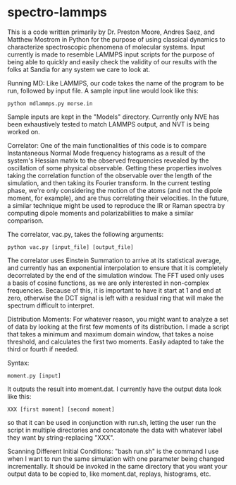 # spectro-lammps

This is a code written primarily by Dr. Preston Moore, Andres Saez, and Matthew
Mostrom in Python for the purpose of using classical dynamics to characterize
spectroscopic phenomena of molecular systems. Input currently is made to
resemble LAMMPS input scripts for the purpose of being able to quickly and
easily check the validity of our results with the folks at Sandia for any system
we care to look at.

Running MD:
  Like LAMMPS, our code takes the name of the program to be run, followed by input
  file. A sample input line would look like this:

    python mdlammps.py morse.in

  Sample inputs are kept in the "Models" directory. Currently only NVE has been
  exhaustively tested to match LAMMPS output, and NVT is being worked on.

Correlator:
  One of the main functionalities of this code is to compare Instantaneous Normal
  Mode frequency histograms as a result of the system's Hessian matrix to the 
  observed frequencies revealed by the oscillation of some physical observable.
  Getting these properties involves taking the correlation function of the
  observable over the length of the simulation, and then taking its Fourier
  transform. In the current testing phase, we're only considering the motion of
  the atoms (and not the dipole moment, for example), and are thus correlating
  their velocities. In the future, a similar technique might be used to
  reproduce the IR or Raman spectra by computing dipole moments and
  polarizabilities to make a similar comparison.

  The correlator, vac.py, takes the following arguments:
  
    python vac.py [input_file] [output_file]

  The correlator uses Einstein Summation to arrive at its statistical average,
  and currently has an exponential interpolation to ensure that it is completely
  decorrelated by the end of the simulation window. The FFT used only uses a
  basis of cosine functions, as we are only interested in non-complex
  frequencies. Because of this, it is important to have it start at 1 and end at
  zero, otherwise the DCT signal is left with a residual ring that will make the
  spectrum difficult to interpret.

Distribution Moments:
  For whatever reason, you might want to analyze a set of data by looking at the
  first few moments of its distribution. I made a script that takes a minimum
  and maximum domain window, that takes a noise threshold, and calculates the
  first two moments. Easily adapted to take the third or fourth if needed.

  Syntax:
    
    moment.py [input]

  It outputs the result into moment.dat. I currently have the output data look
  like this:

    XXX [first moment] [second moment]

  so that it can be used in conjunction with run.sh, letting the user run the
  script in multiple directories and concatonate the data with whatever label
  they want by string-replacing "XXX".

Scanning Different Initial Conditions:
  "bash run.sh" is the command I use when I want to run the same simulation with
  one parameter being changed incrementally. It should be invoked in the same
  directory that you want your output data to be copied to, like moment.dat,
  replays, histograms, etc.
